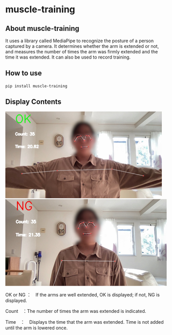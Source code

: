 # muscle-training

## About muscle-training
It uses a library called MediaPipe to recognize the posture of a person captured by a camera. It determines whether the arm is extended or not, and measures the number of times the arm was firmly extended and the time it was extended.
It can also be used to record training.


## How to use

`pip install muscle-training`

## Display Contents
<img src='OK.JPG' height=270 wight=750>
<img src='NG.JPG' height=270 wight=750>

OK or NG ：　If the arms are well extended, OK is displayed; if not, NG is displayed.

Count　：The number of times the arm was extended is indicated.

Time　：　Displays the time that the arm was extended. Time is not added until the arm is lowered once.
